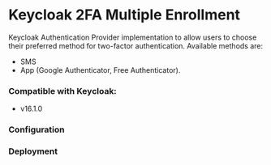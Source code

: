 # Keycloak 2FA Multiple Enrollment

Keycloak Authentication Provider implementation to allow users to choose their preferred method for two-factor authentication.
Available methods are:
- SMS
- App (Google Authenticator, Free Authenticator).

### Compatible with Keycloak:
- v16.1.0

### Configuration

### Deployment
